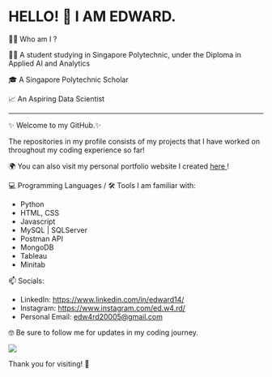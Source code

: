 # HELLO! 👋 I AM EDWARD.

🤷‍♂️ Who am I ?

👨‍🎓 A student studying in Singapore Polytechnic, under the Diploma in Applied AI and Analytics

🎓 A Singapore Polytechnic Scholar

📈 An Aspiring Data Scientist

--------

✨ Welcome to my GitHub.✨ 

The repositories in my profile consists of my projects that I have worked on throughout my coding experience so far!

🌍 You can also visit my personal portfolio website I created <a href="https://edwards-website.netlify.app" target="_blank"> here </a> !

💻 Programming Languages / 🛠️ Tools I am familiar with:
<ul>
  <li>Python</li>
  <li>HTML, CSS</li>
  <li>Javascript</li>
  <li>MySQL | SQLServer</li>
  <li>Postman API</li>
  <li>MongoDB</li>
  <li>Tableau</li>
  <li>Minitab</li>
</ul>

 📫 Socials:
- LinkedIn: https://www.linkedin.com/in/edward14/
- Instagram: https://www.instagram.com/ed.w4.rd/
- Personal Email: edw4rd20005@gmail.com

🤓 Be sure to follow me for updates in my coding journey. 

![](https://komarev.com/ghpvc/?username=Edw4rd14&color=blue)

Thank you for visiting! 🤩
<!--
**Edw4rd14/Edw4rd14** is a ✨ _special_ ✨ repository because its `README.md` (this file) appears on your GitHub profile.

Here are some ideas to get you started:

- 🔭 I’m currently working on ...
- 🌱 I’m currently learning ...
- 👯 I’m looking to collaborate on ...
- 🤔 I’m looking for help with ...
- 💬 Ask me about ...
- 📫 How to reach me: ...
- 😄 Pronouns: ...
- ⚡ Fun fact: ...
-->
